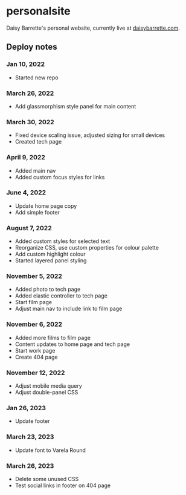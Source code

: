 # personalsite

Daisy Barrette's personal website, currently live at [daisybarrette.com](https://daisybarrette.com/).

## Deploy notes

### Jan 10, 2022

-   Started new repo

### March 26, 2022

-   Add glassmorphism style panel for main content

### March 30, 2022

-   Fixed device scaling issue, adjusted sizing for small devices
-   Created tech page

### April 9, 2022

-   Added main nav
-   Added custom focus styles for links

### June 4, 2022

-   Update home page copy
-   Add simple footer

### August 7, 2022

-   Added custom styles for selected text
-   Reorganize CSS, use custom properties for colour palette
-   Add custom highlight colour
-   Started layered panel styling

### November 5, 2022

-   Added photo to tech page
-   Added elastic controller to tech page
-   Start film page
-   Adjust main nav to include link to film page

### November 6, 2022

-   Added more films to film page
-   Content updates to home page and tech page
-   Start work page
-   Create 404 page

### November 12, 2022

-   Adjust mobile media query
-   Adjust double-panel CSS

### Jan 26, 2023

-   Update footer

### March 23, 2023

-   Update font to Varela Round

### March 26, 2023

-   Delete some unused CSS
-   Test social links in footer on 404 page
